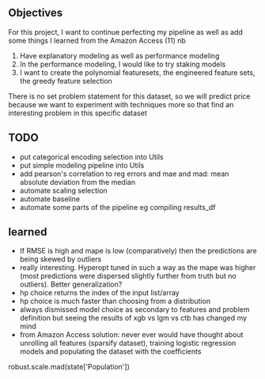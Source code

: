 ## Objectives

For this project, I want to continue perfecting my pipeline as well as add some things I learned from the Amazon Access (11) nb

1. Have explanatory modeling as well as performance modeling
2. In the performance modeling, I would like to try staking models 
3. I want to create the polynomial featuresets, the engineered feature sets, the greedy feature selection


There is no set problem statement for this dataset, so we will predict price because we want to experiment with techniques more so that find an interesting problem in this specific dataset

## TODO
- put categorical encoding selection into Utils
- put simple modeling pipeline into Utils
- add pearson's correlation to reg errors and mae and mad: mean absolute deviation from the median
- automate scaling selection
- automate baseline 
- automate some parts of the pipeline eg compiling results_df

## learned
- If RMSE is high and mape is low (comparatively) then the predictions are being skewed by outliers
- really interesting. Hyperopt tuned in such a way as the mape was higher (most predictions were dispersed slightly further from truth but no outliers). Better generalization? 
- hp choice returns the index of the input list/array
- hp choice is much faster than choosing from a distribution
- always dismissed model choice as secondary to features and problem definition but seeing the results of xgb vs lgm vs ctb has changed my mind
- from Amazon Access solution: never ever would have thought about unrolling all features (sparsify dataset), training logistic regression models and populating the dataset with the coefficients



robust.scale.mad(state['Population'])
